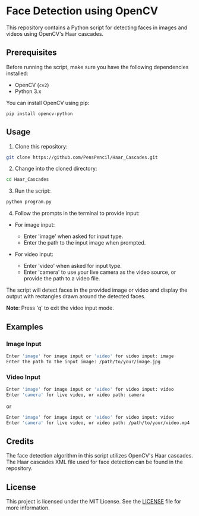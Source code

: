# Face Detection using OpenCV

This repository contains a Python script for detecting faces in images and videos using OpenCV's Haar cascades.

## Prerequisites

Before running the script, make sure you have the following dependencies installed:
- OpenCV (`cv2`)
- Python 3.x

You can install OpenCV using pip:

```
pip install opencv-python
```

## Usage

1. Clone this repository:

```bash
git clone https://github.com/PensPencil/Haar_Cascades.git
```

2. Change into the cloned directory:

```bash
cd Haar_Cascades
```

3. Run the script:

```bash
python program.py
```

4. Follow the prompts in the terminal to provide input:

- For image input:
  - Enter 'image' when asked for input type.
  - Enter the path to the input image when prompted.
  
- For video input:
  - Enter 'video' when asked for input type.
  - Enter 'camera' to use your live camera as the video source, or provide the path to a video file.

The script will detect faces in the provided image or video and display the output with rectangles drawn around the detected faces.

**Note**: Press 'q' to exit the video input mode.

## Examples

### Image Input

```bash
Enter 'image' for image input or 'video' for video input: image
Enter the path to the input image: /path/to/your/image.jpg
```

### Video Input

```bash
Enter 'image' for image input or 'video' for video input: video
Enter 'camera' for live video, or video path: camera
```

or

```bash
Enter 'image' for image input or 'video' for video input: video
Enter 'camera' for live video, or video path: /path/to/your/video.mp4
```

## Credits

The face detection algorithm in this script utilizes OpenCV's Haar cascades. The Haar cascades XML file used for face detection can be found in the repository.

## License

This project is licensed under the MIT License. See the [LICENSE](LICENSE) file for more information.

